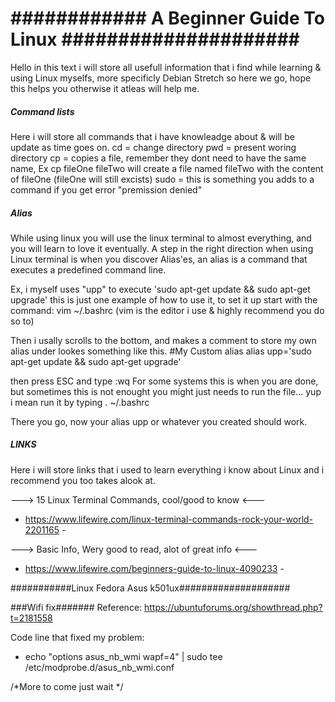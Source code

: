 ############ A Beginner Guide To Linux #####################
============================================================
Hello in this text i will store all usefull information that i find
while learning & using Linux myselfs, more specificly Debian Stretch so 
here we go, hope this helps you otherwise it atleas will help me.


##### Command lists #####
Here i will store all commands that i have knowleadge about 
& will be update as time goes on.
cd = change directory
pwd = present woring directory
cp <filePathOne> <filePathTwo> = copies a file, remember they dont need to have
the same name, Ex cp fileOne fileTwo will create a file named fileTwo with the
content of fileOne (fileOne will still excists)
sudo = this is something you adds to a command if you get error "premission denied"




##### Alias #####
While using linux you will use the linux terminal to almost everything, 
and you will learn to love it eventually. A step in the right direction
when using Linux terminal is when you discover Alias'es, an alias is a command
that executes a predefined command line.

Ex, i myself uses "upp" to execute 
		'sudo apt-get update && sudo apt-get upgrade'
this is just one example of how to use it, to set it up start with
the command: 
vim ~/.bashrc (vim is the editor i use & highly recommend you do so to)

Then i usally scrolls to the bottom, and makes a comment to store
my own alias under lookes something like this.
#My Custom alias
alias upp='sudo apt-get update && sudo apt-get upgrade'


then press ESC and type :wq
For some systems this is when you are done, but sometimes this is not enought
you might just needs to run the file... yup i mean run it by typing
. ~/.bashrc

There you go, now your alias upp or whatever you created should work.







##### LINKS #####
Here i will store links that i used to learn everything i know about Linux
and i recommend you too takes alook at.

---> 15 Linux Terminal Commands, cool/good to know <---
- https://www.lifewire.com/linux-terminal-commands-rock-your-world-2201165 -


---> Basic Info, Wery good to read, alot of great info <---
- https://www.lifewire.com/beginners-guide-to-linux-4090233 - 

###########Linux Fedora Asus k501ux####################



###Wifi fix#######
Reference: https://ubuntuforums.org/showthread.php?t=2181558

Code line that fixed my problem: 
 - echo "options asus_nb_wmi wapf=4" | sudo tee /etc/modprobe.d/asus_nb_wmi.conf
 
 
 
 
 /*More to come just wait */

